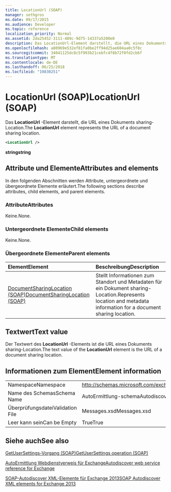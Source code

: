 ```yaml
---
title: LocationUrl (SOAP)
manager: sethgros
ms.date: 09/17/2015
ms.audience: Developer
ms.topic: reference
localization_priority: Normal
ms.assetid: 2da25452-3111-489c-9d75-14337a5200e0
description: Das LocationUrl-Element darstellt, die URL eines Dokuments sharing-Location.
ms.openlocfilehash: a80969e532ef81fa0be2ff94d25ae604aa0c5f8c
ms.sourcegitcommit: 34041125dc8c5f993b21cebfc4f8b72f0fd2cb6f
ms.translationtype: MT
ms.contentlocale: de-DE
ms.lasthandoff: 06/25/2018
ms.locfileid: "19830251"
---
```

# <a name="locationurl-soap"></a><span data-ttu-id="737bb-103">LocationUrl (SOAP)</span><span class="sxs-lookup"><span data-stu-id="737bb-103">LocationUrl (SOAP)</span></span>

<span data-ttu-id="737bb-104">Das **LocationUrl** -Element darstellt, die URL eines Dokuments sharing-Location.</span><span class="sxs-lookup"><span data-stu-id="737bb-104">The **LocationUrl** element represents the URL of a document sharing location.</span></span> 
  
```XML
<LocationUrl />
```

 <span data-ttu-id="737bb-105">**string**</span><span class="sxs-lookup"><span data-stu-id="737bb-105">**string**</span></span>
## <a name="attributes-and-elements"></a><span data-ttu-id="737bb-106">Attribute und Elemente</span><span class="sxs-lookup"><span data-stu-id="737bb-106">Attributes and elements</span></span>

<span data-ttu-id="737bb-107">In den folgenden Abschnitten werden Attribute, untergeordnete und übergeordnete Elemente erläutert.</span><span class="sxs-lookup"><span data-stu-id="737bb-107">The following sections describe attributes, child elements, and parent elements.</span></span>
  
### <a name="attributes"></a><span data-ttu-id="737bb-108">Attribute</span><span class="sxs-lookup"><span data-stu-id="737bb-108">Attributes</span></span>

<span data-ttu-id="737bb-109">Keine.</span><span class="sxs-lookup"><span data-stu-id="737bb-109">None.</span></span>
  
### <a name="child-elements"></a><span data-ttu-id="737bb-110">Untergeordnete Elemente</span><span class="sxs-lookup"><span data-stu-id="737bb-110">Child elements</span></span>

<span data-ttu-id="737bb-111">Keine.</span><span class="sxs-lookup"><span data-stu-id="737bb-111">None.</span></span>
  
### <a name="parent-elements"></a><span data-ttu-id="737bb-112">Übergeordnete Elemente</span><span class="sxs-lookup"><span data-stu-id="737bb-112">Parent elements</span></span>

|<span data-ttu-id="737bb-113">**Element**</span><span class="sxs-lookup"><span data-stu-id="737bb-113">**Element**</span></span>|<span data-ttu-id="737bb-114">**Beschreibung**</span><span class="sxs-lookup"><span data-stu-id="737bb-114">**Description**</span></span>|
|:-----|:-----|
|[<span data-ttu-id="737bb-115">DocumentSharingLocation (SOAP)</span><span class="sxs-lookup"><span data-stu-id="737bb-115">DocumentSharingLocation (SOAP)</span></span>](documentsharinglocation-soap.md) <br/> |<span data-ttu-id="737bb-116">Stellt Informationen zum Standort und Metadaten für ein Dokument sharing-Location.</span><span class="sxs-lookup"><span data-stu-id="737bb-116">Represents location and metadata information for a document sharing location.</span></span>  <br/> |
   
## <a name="text-value"></a><span data-ttu-id="737bb-117">Textwert</span><span class="sxs-lookup"><span data-stu-id="737bb-117">Text value</span></span>

<span data-ttu-id="737bb-118">Der Textwert des **LocationUrl** -Elements ist die URL eines Dokuments sharing-Location.</span><span class="sxs-lookup"><span data-stu-id="737bb-118">The text value of the **LocationUrl** element is the URL of a document sharing location.</span></span> 
  
## <a name="element-information"></a><span data-ttu-id="737bb-119">Informationen zum Element</span><span class="sxs-lookup"><span data-stu-id="737bb-119">Element information</span></span>

|||
|:-----|:-----|
|<span data-ttu-id="737bb-120">Namespace</span><span class="sxs-lookup"><span data-stu-id="737bb-120">Namespace</span></span>  <br/> |http://schemas.microsoft.com/exchange/2010/Autodiscover  <br/> |
|<span data-ttu-id="737bb-121">Name des Schemas</span><span class="sxs-lookup"><span data-stu-id="737bb-121">Schema Name</span></span>  <br/> |<span data-ttu-id="737bb-122">AutoErmittlung-schema</span><span class="sxs-lookup"><span data-stu-id="737bb-122">Autodiscover schema</span></span>  <br/> |
|<span data-ttu-id="737bb-123">Überprüfungsdatei</span><span class="sxs-lookup"><span data-stu-id="737bb-123">Validation File</span></span>  <br/> |<span data-ttu-id="737bb-124">Messages.xsd</span><span class="sxs-lookup"><span data-stu-id="737bb-124">Messages.xsd</span></span>  <br/> |
|<span data-ttu-id="737bb-125">Leer kann sein</span><span class="sxs-lookup"><span data-stu-id="737bb-125">Can be Empty</span></span>  <br/> |<span data-ttu-id="737bb-126">True</span><span class="sxs-lookup"><span data-stu-id="737bb-126">True</span></span>  <br/> |
   
## <a name="see-also"></a><span data-ttu-id="737bb-127">Siehe auch</span><span class="sxs-lookup"><span data-stu-id="737bb-127">See also</span></span>



[<span data-ttu-id="737bb-128">GetUserSettings-Vorgang (SOAP)</span><span class="sxs-lookup"><span data-stu-id="737bb-128">GetUserSettings operation (SOAP)</span></span>](getusersettings-operation-soap.md)


[<span data-ttu-id="737bb-129">AutoErmittlung Webdienstverweis für Exchange</span><span class="sxs-lookup"><span data-stu-id="737bb-129">Autodiscover web service reference for Exchange</span></span>](autodiscover-web-service-reference-for-exchange.md)
  
[<span data-ttu-id="737bb-130">SOAP-Autodiscover XML-Elemente für Exchange 2013</span><span class="sxs-lookup"><span data-stu-id="737bb-130">SOAP Autodiscover XML elements for Exchange 2013</span></span>](soap-autodiscover-xml-elements-for-exchange-2013.md)

